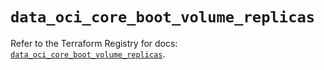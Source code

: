 # `data_oci_core_boot_volume_replicas`

Refer to the Terraform Registry for docs: [`data_oci_core_boot_volume_replicas`](https://registry.terraform.io/providers/hashicorp/oci/7.19.0/docs/data-sources/core_boot_volume_replicas).
